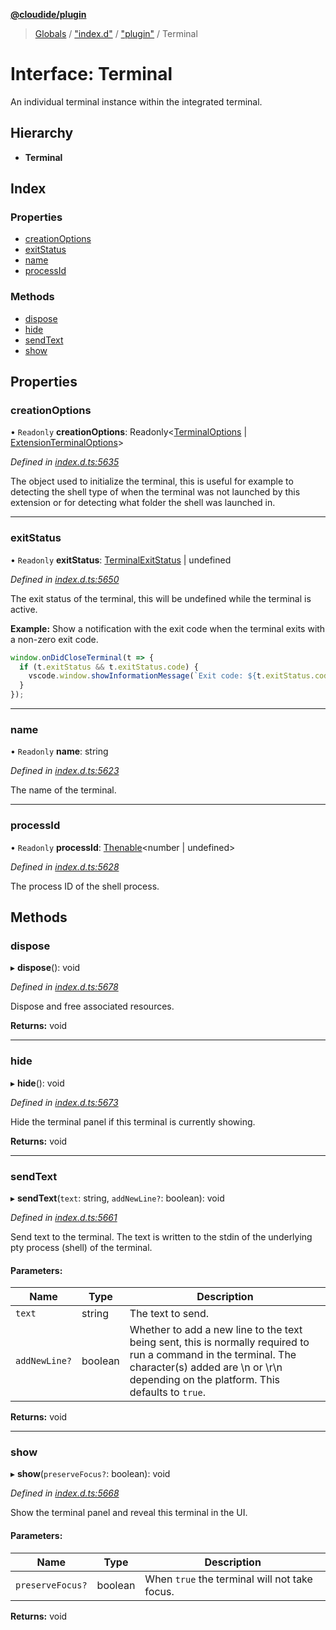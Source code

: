 **[@cloudide/plugin](../README.md)**

> [Globals](../README.md) / ["index.d"](../modules/_index_d_.md) / ["plugin"](../modules/_index_d_._plugin_.md) / Terminal

# Interface: Terminal

An individual terminal instance within the integrated terminal.

## Hierarchy

* **Terminal**

## Index

### Properties

* [creationOptions](_index_d_._plugin_.terminal.md#creationoptions)
* [exitStatus](_index_d_._plugin_.terminal.md#exitstatus)
* [name](_index_d_._plugin_.terminal.md#name)
* [processId](_index_d_._plugin_.terminal.md#processid)

### Methods

* [dispose](_index_d_._plugin_.terminal.md#dispose)
* [hide](_index_d_._plugin_.terminal.md#hide)
* [sendText](_index_d_._plugin_.terminal.md#sendtext)
* [show](_index_d_._plugin_.terminal.md#show)

## Properties

### creationOptions

• `Readonly` **creationOptions**: Readonly\<[TerminalOptions](_index_d_._plugin_.terminaloptions.md) \| [ExtensionTerminalOptions](_index_d_._plugin_.extensionterminaloptions.md)>

*Defined in [index.d.ts:5635](https://github.com/shuyaqian/cloudide-plugin-api/blob/57a3a2a/index.d.ts#L5635)*

The object used to initialize the terminal, this is useful for example to detecting the
shell type of when the terminal was not launched by this extension or for detecting what
folder the shell was launched in.

___

### exitStatus

• `Readonly` **exitStatus**: [TerminalExitStatus](_index_d_._plugin_.terminalexitstatus.md) \| undefined

*Defined in [index.d.ts:5650](https://github.com/shuyaqian/cloudide-plugin-api/blob/57a3a2a/index.d.ts#L5650)*

The exit status of the terminal, this will be undefined while the terminal is active.

**Example:** Show a notification with the exit code when the terminal exits with a
non-zero exit code.
```typescript
window.onDidCloseTerminal(t => {
  if (t.exitStatus && t.exitStatus.code) {
  	vscode.window.showInformationMessage(`Exit code: ${t.exitStatus.code}`);
  }
});
```

___

### name

• `Readonly` **name**: string

*Defined in [index.d.ts:5623](https://github.com/shuyaqian/cloudide-plugin-api/blob/57a3a2a/index.d.ts#L5623)*

The name of the terminal.

___

### processId

• `Readonly` **processId**: [Thenable](_index_d_.thenable.md)\<number \| undefined>

*Defined in [index.d.ts:5628](https://github.com/shuyaqian/cloudide-plugin-api/blob/57a3a2a/index.d.ts#L5628)*

The process ID of the shell process.

## Methods

### dispose

▸ **dispose**(): void

*Defined in [index.d.ts:5678](https://github.com/shuyaqian/cloudide-plugin-api/blob/57a3a2a/index.d.ts#L5678)*

Dispose and free associated resources.

**Returns:** void

___

### hide

▸ **hide**(): void

*Defined in [index.d.ts:5673](https://github.com/shuyaqian/cloudide-plugin-api/blob/57a3a2a/index.d.ts#L5673)*

Hide the terminal panel if this terminal is currently showing.

**Returns:** void

___

### sendText

▸ **sendText**(`text`: string, `addNewLine?`: boolean): void

*Defined in [index.d.ts:5661](https://github.com/shuyaqian/cloudide-plugin-api/blob/57a3a2a/index.d.ts#L5661)*

Send text to the terminal. The text is written to the stdin of the underlying pty process
(shell) of the terminal.

#### Parameters:

Name | Type | Description |
------ | ------ | ------ |
`text` | string | The text to send. |
`addNewLine?` | boolean | Whether to add a new line to the text being sent, this is normally required to run a command in the terminal. The character(s) added are \n or \r\n depending on the platform. This defaults to `true`.  |

**Returns:** void

___

### show

▸ **show**(`preserveFocus?`: boolean): void

*Defined in [index.d.ts:5668](https://github.com/shuyaqian/cloudide-plugin-api/blob/57a3a2a/index.d.ts#L5668)*

Show the terminal panel and reveal this terminal in the UI.

#### Parameters:

Name | Type | Description |
------ | ------ | ------ |
`preserveFocus?` | boolean | When `true` the terminal will not take focus.  |

**Returns:** void
